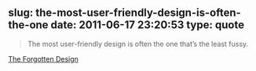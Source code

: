 slug: the-most-user-friendly-design-is-often-the-one
date: 2011-06-17 23:20:53
type: quote
---

> The most user-friendly design is often the one that’s the least fussy.

[The Forgotten Design](http://webdesignledger.com/tips/the-forgotten-design)
